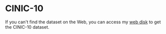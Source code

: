 # CINIC-10

If you can't find the dataset on the Web, you can access my [web disk](https://pan.baidu.com/s/1gqdFpQ0pR4SFHTc_WRBvCg?pwd=hust) to get the CINIC-10 dataset.
